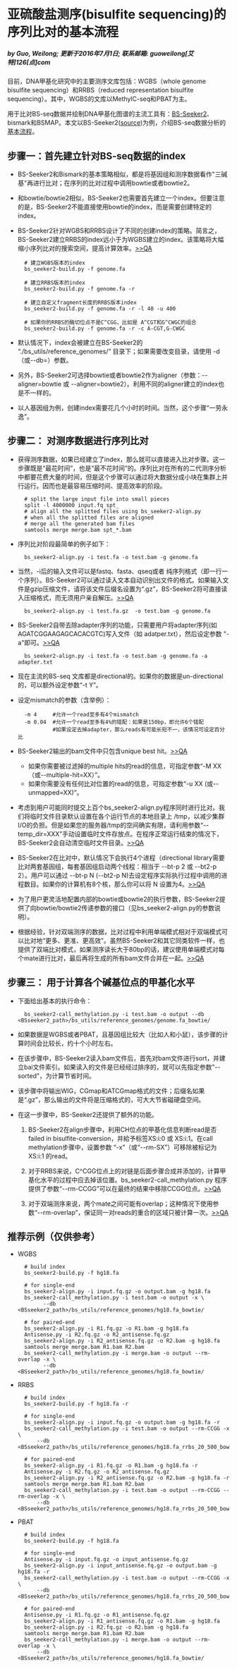 

亚硫酸盐测序(bisulfite sequencing)的序列比对的基本流程
=============================

##### by Guo, Weilong; 更新于2016年7月1日; 联系邮箱: guoweilong[艾特]126[点]com

目前，DNA甲基化研究中的主要测序文库包括：WGBS（whole genome bisulfite sequencing）和RRBS（reduced representation bisulfite sequencing）。其中，WGBS的文库以MethylC-seq和PBAT为主。

用于比对BS-seq数据并绘制DNA甲基化图谱的主流工具有：[BS-Seeker2](http://pellegrini.mcdb.ucla.edu/BS_Seeker2/)、bismark和BSMAP。本文以BS-Seeker2([source](https://github.com/BSSeeker/BSseeker2))为例，介绍BS-seq数据分析的[基本流程](http://pellegrini.mcdb.ucla.edu/BS_Seeker2/BSseeker2_pipeline.jpg)。



步骤一：首先建立针对BS-seq数据的index
-------------------------

* BS-Seeker2和Bismark的基本策略相似，都是将基因组和测序数据看作"三碱基"再进行比对；在序列的比对过程中调用bowtie或者bowtie2。

* 和bowtie/bowtie2相似，BS-Seeker2也需要首先建立一个index。但要注意的是，BS-Seeker2不能直接使用bowtie的index，而是需要创建特定的index。

* BS-Seeker2针对WGBS和RRBS设计了不同的创建index的策略。简言之，BS-Seeker2建立RRBS的index远小于为WGBS建立的index。该策略将大幅缩小序列比对的搜索空间，提高计算效率。[>>QA](https://github.com/BSSeeker/BSseeker2#qa11)


	    # 建立WGBS版本的index
	    bs_seeker2-build.py -f genome.fa
	    
	    # 建立RRBS版本的index
	    bs_seeker2-build.py -f genome.fa -r
	    
	    # 建立自定义fragment长度的RRBS版本index
	    bs_seeker2-build.py -f genome.fa -r -l 40 -u 400
	    
	    # 如果你的RRBS的酶切位点不是C^CGG，比如是 A^CGT和G^CWGC的组合
	    bs_seeker2-build.py -f genome.fa -r -c A-CGT,G-CWGC


* 默认情况下，index会被建立在BS-Seeker2的 “./bs_utils/reference_genomes/” 目录下；如果需要改变目录，请使用 -d <path>（或--db=<path>）参数。

* 另外，BS-Seeker2可选择bowtie或者bowtie2作为aligner（参数：--aligner=bowtie 或 --aligner=bowtie2）。利用不同的aligner建立的index也是不一样的。

* 以人基因组为例，创建index需要花几个小时的时间。当然，这个步骤“一劳永逸”。



步骤二： 对测序数据进行序列比对
-------------------------

* 获得测序数据，如果已经建立了index，那么就可以直接进入比对步骤。这一步骤既是“最花时间”，也是“最不花时间”的。序列比对在所有的二代测序分析中都要花费大量的时间，但是这个步骤可以通过将大数据分成小块在集群上并行运行。因而也是最容易压缩时间、提高效率的阶段。

	    # split the large input file into small pieces
	    split -l 4000000 input.fq spt_ 
	    # align all the splitted files using bs_seeker2-align.py
	    # when all the splitted files are aligned
	    # merge all the generated bam files
	    samtools merge merge.bam spt_*.bam
		

* 序列比对阶段最简单的例子如下：

	    bs_seeker2-align.py -i test.fa -o test.bam -g genome.fa

* 当然，-i后的输入文件可以是fastq、fasta、qseq或者 纯序列格式（即一行一个序列）。BS-Seeker2可以通过读入文本自动识别出文件的格式。如果输入文件是gzip压缩文件，请将该文件后缀名设置为“.gz”，BS-Seeker2将可直接读入压缩格式，而无须用户亲自解压。[>>QA](https://github.com/BSSeeker/BSseeker2#qa23)

	    bs_seeker2-align.py -i test.fa.gz  -o test.bam -g genome.fa

* BS-Seeker2自带去除adapter序列的功能，只需要用户将adapter序列(如AGATCGGAAGAGCACACGTC)写入文件（如 adatper.txt），然后设定参数 "-a"即可。[>>QA](https://github.com/BSSeeker/BSseeker2#qa71)

	    bs_seeker2-align.py -i test.fa -o test.bam -g genome.fa -a adapter.txt

* 现在主流的BS-seq 文库都是directional的。如果你的数据是un-directional的，可以额外设定参数“-t Y”。

* 设定mismatch的参数（含举例）：

	    
	    -m 4     #允许一个read至多有4个mismatch
	    -m 0.04  #允许一个read至多有4%的错配：如果是150bp，即允许6个错配
				 #如果设定去掉adapter，那么reads有可能长短不一，该情况可设定百分比


* BS-Seeker2输出的bam文件中只包含unique best hit。[>>QA](https://github.com/BSSeeker/BSseeker2#qa51)

	- 如果你需要被过滤掉的multiple hits的read的信息，可指定参数“-M XX （或--multiple-hit=XX）”。
	- 如果你需要没有任何比对位置的read的信息，可指定参数“-u XX (或--unmapped=XX)”。


* 考虑到用户可能同时提交上百个bs_seeker2-align.py程序同时进行比对。我们将临时文件目录默认设置在各个运行节点的本地目录上 /tmp，以减少集群I/O的负担。但是如果您的服务器/tmp的空间确实有限，请利用参数“--temp_dir=XXX”手动设置临时文件存放点。在程序正常运行结束的情况下，BS-Seeker2会自动清空临时文件目录。[>>QA](https://github.com/BSSeeker/BSseeker2#qa14)


* BS-Seeker2在比对中，默认情况下会执行4个进程（directional library需要比对两套基因组，每套基因组启动两个线程：相当于 --bt-p 2 或 --bt2-p 2）。用户可以通过 --bt-p N (--bt2-p N)去设定程序实际执行过程中调用的进程数目。如果你的计算机有8个核，那么你可以将 N 设置为4。[>>QA](https://github.com/BSSeeker/BSseeker2#qa13)


* 为了用户更灵活地配置内部的bowtie或bowtie2的执行参数，BS-Seeker2提供了向bowtie/bowtie2传递参数的接口（见bs_seeker2-align.py的参数说明）。


* 根据经验，针对双端测序的数据，比对过程中利用单端模式相对于双端模式可以比对地“更多、更准、更高效”。虽然BS-Seeker2和其它同类软件一样，也提供了双端比对模式，如果测序读长大于80bp的话，建议使用单端模式对每个mate进行比对，最后再将生成的所有bam文件合并在一起。[>>QA](https://github.com/BSSeeker/BSseeker2#qa62)


步骤三： 用于计算各个碱基位点的甲基化水平
-------------------------

* 下面给出基本的执行命令：

	    bs_seeker2-call_methylation.py -i test.bam -o output --db <BSseeker2_path>/bs_utils/reference_genomes/genome.fa_bowtie/

* 如果数据是WGBS或者PBAT，且基因组比较大（比如人和小鼠），该步骤的计算时间会比较长，约十个小时左右。

* 在该步骤中，BS-Seeker2读入bam文件后，首先对bam文件进行sort，并建立bai文件索引。如果读入的文件是已经经过排序的，就可以先指定参数"--sorted"，为计算节省时间。

* 该步骤中将输出WIG，CGmap和ATCGmap格式的文件；后缀名如果是“.gz”，那么输出的文件将是压缩格式的，可大大节省磁硬盘空间。

* 在这一步骤中，BS-Seeker2还提供了额外的功能。

  1. BS-Seeker2在align步骤中，利用CH位点的甲基化信息判断read是否failed in bisulfite-conversion，并給予标签XS:i:0 或 XS:i:1。在call methylation步骤中，设置参数 “-x”（或“--rm-SX”）可移除被标记为 XS:i:1 的read。

  2. 对于RRBS来说，C^CGG位点上的对链是后面步骤合成并添加的，计算甲基化水平的过程中应去掉该位置。bs_seeker2-call_methylation.py 程序提供了参数“--rm-CCGG”可以在最终的结果中移除CCGG位点。[>>QA](https://github.com/BSSeeker/BSseeker2#qa72)

  3. 对于双端测序来说，两个mate之间可能有overlap；这种情况下使用参数“--rm-overlap”，保证同一对reads的重合的区域只被计算一次。[>>QA](https://github.com/BSSeeker/BSseeker2#qa63)




推荐示例（仅供参考）
-------------------------

* WGBS

	    # build index
	    bs_seeker2-build.py -f hg18.fa
	    
	    # for single-end
	    bs_seeker2-align.py -i input.fq.gz -o output.bam -g hg18.fa
		bs_seeker2-call_methylation.py -i test.bam -o output -x \
		      --db <BSseeker2_path>/bs_utils/reference_genomes/hg18.fa_bowtie/
	    
	    # for paired-end
	    bs_seeker2-align.py -i R1.fq.gz -o R1.bam -g hg18.fa
	    Antisense.py -i R2.fq.gz -o R2_antisense.fq.gz 
	    bs_seeker2-align.py -i R2_antisense.fq.gz -o R2.bam -g hg18.fa
	    samtools merge merge.bam R1.bam R2.bam
		bs_seeker2-call_methylation.py -i merge.bam -o output --rm-overlap -x \
		      --db <BSseeker2_path>/bs_utils/reference_genomes/hg18.fa_bowtie/


* RRBS

	    # build index
	    bs_seeker2-build.py -f hg18.fa -r

	    # for single-end
	    bs_seeker2-align.py -i input.fq.gz -o output.bam -g hg18.fa -r
		bs_seeker2-call_methylation.py -i test.bam -o output --rm-CCGG -x \
		    --db <BSseeker2_path>/bs_utils/reference_genomes/hg18.fa_rrbs_20_500_bowtie/

	    # for paired-end
	    bs_seeker2-align.py -i R1.fq.gz -o R1.bam -g hg18.fa -r
	    Antisense.py -i R2.fq.gz -o R2_antisense.fq.gz 
	    bs_seeker2-align.py -i R2_antisense.fq.gz -o R2.bam -g hg18.fa -r
	    samtools merge merge.bam R1.bam R2.bam
		bs_seeker2-call_methylation.py -i test.bam -o output --rm-CCGG --rm-overlap -x \
		    --db <BSseeker2_path>/bs_utils/reference_genomes/hg18.fa_rrbs_20_500_bowtie/


* PBAT

	    # build index
	    bs_seeker2-build.py -f hg18.fa 

	    # for single-end
	    Antisense.py -i input.fq.gz -o input_antisense.fq.gz 
	    bs_seeker2-align.py -i input_antisense.fq.gz -o output.bam -g hg18.fa -r
		bs_seeker2-call_methylation.py -i test.bam -o output --rm-CCGG -x \
		    --db <BSseeker2_path>/bs_utils/reference_genomes/hg18.fa_rrbs_20_500_bowtie/

	    # for paired-end
	    Antisense.py -i R1.fq.gz -o R1_antisense.fq.gz 
	    bs_seeker2-align.py -i R1_antisense.fq.gz -o R1.bam -g hg18.fa
	    bs_seeker2-align.py -i R2.fq.gz -o R2.bam -g hg18.fa
	    samtools merge merge.bam R1.bam R2.bam
		bs_seeker2-call_methylation.py -i merge.bam -o output --rm-overlap -x \
		    --db <BSseeker2_path>/bs_utils/reference_genomes/hg18.fa_bowtie/






